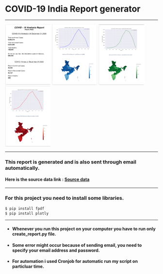 # **COVID-19 India Report generator**

---
<!-- ![Cover Page](./images/1.png)
 ![First Page](./images/2.png)
 ![Second Page](./images/3.png)
 ![Third Page](./images/4.png) -->
<img src="./images/1.png" height="200" width="150">  
<img src="./images/2.png" height="200" width="150">
<img src="./images/3.png" height="200" width="150">
<img src="./images/4.png" height="200" width="150">

--- 

<!-- ### [Covid-19 Report](https://github.com/malavmevada/Covid-19-Report-generator/blob/master/covid_report.pdf) -->

### This report is generated and is also sent through email automatically.


#### Here is the source data link :  [Source data](https://github.com/covid19india/api.git)
---

### For this project you need to install some libraries.


```
$ pip install fpdf
$ pip install plotly
```

---
- #### Whenever you run this project on your computer you have to run only create_report.py file.

 - #### Some error might occur because of sending email, you need to specify your email address and password.


- #### For automation i used Cronjob for automatic run my script on particluar time.

